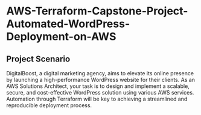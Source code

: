 # AWS-Terraform-Capstone-Project-Automated-WordPress-Deployment-on-AWS

## Project Scenario

DigitalBoost, a digital marketing agency, aims to elevate its online presence by launching a high-performance WordPress website for their clients. As an AWS Solutions Architect, your task is to design and implement a scalable, secure, and cost-effective WordPress solution using various AWS services. Automation through Terraform will be key to achieving a streamlined and reproducible deployment process.

